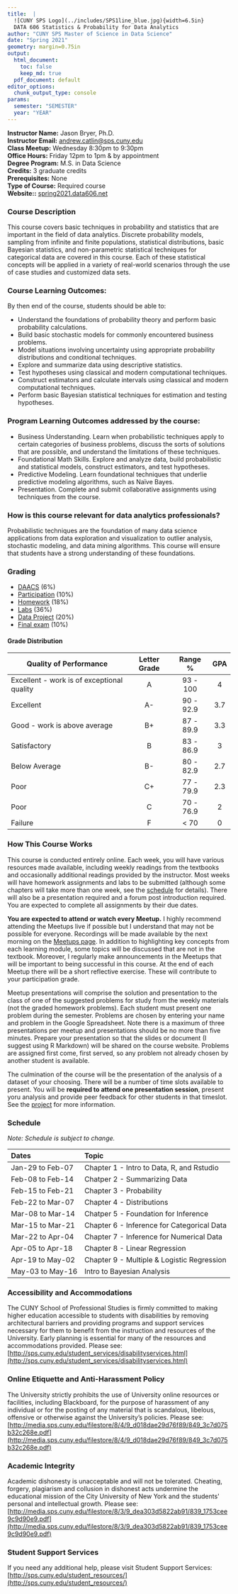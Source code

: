 ```yaml
---
title:  |
  ![CUNY SPS Logo](../includes/SPS1line_blue.jpg){width=6.5in}  
  DATA 606 Statistics & Probability for Data Analytics
author: "CUNY SPS Master of Science in Data Science"
date: "Spring 2021"
geometry: margin=0.75in
output:
  html_document:
    toc: false
    keep_md: true
  pdf_document: default
editor_options: 
  chunk_output_type: console
params:
  semester: "SEMESTER"
  year: "YEAR"
---
```




**Instructor Name:** Jason Bryer, Ph.D.  
**Instructor Email:** [andrew.catlin@sps.cuny.edu](mailto:andrew.catlin@sps.cuny.edu)  
**Class Meetup:** Wednesday 8:30pm to 9:30pm  
**Office Hours:** Friday 12pm to 1pm & by appointment  
**Degree Program:** M.S. in Data Science  
**Credits:** 3 graduate credits  
**Prerequisites:** None  
**Type of Course:** Required course  
**Website::** [spring2021.data606.net](https://spring2021.data606.net)


### Course Description

This course covers basic techniques in probability and statistics that are important in the field of data analytics. Discrete probability models, sampling from infinite and finite populations, statistical distributions, basic Bayesian statistics, and non-parametric statistical techniques for categorical data are covered in this course. Each of these statistical concepts will be applied in a variety of real-world scenarios through the use of case studies and customized data sets.


### Course Learning Outcomes:

By then end of the course, students should be able to:

* Understand the foundations of probability theory and perform basic probability calculations.
* Build basic stochastic models for commonly encountered business problems.
* Model situations involving uncertainty using appropriate probability distributions and conditional techniques.
* Explore and summarize data using descriptive statistics.
* Test hypotheses using classical and modern computational techniques.
* Construct estimators and calculate intervals using classical and modern computational techniques.
* Perform basic Bayesian statistical techniques for estimation and testing hypotheses.

### Program Learning Outcomes addressed by the course:

* Business Understanding.  Learn when probabilistic techniques apply to certain categories of business problems, discuss the sorts of solutions that are possible, and understand the limitations of these techniques.
* Foundational Math Skills. Explore and analyze data, build probabilistic and statistical models, construct estimators, and test hypotheses.
* Predictive Modeling.  Learn foundational techniques that underlie predictive modeling algorithms, such as Naïve Bayes.
* Presentation.  Complete and submit collaborative assignments using techniques from the course.

### How is this course relevant for data analytics professionals?

Probabilistic techniques are the foundation of many data science applications from data exploration and visualization to outlier analysis, stochastic modeling, and data mining algorithms. This course will ensure that students have a strong understanding of these foundations.

### Grading

* [DAACS](/assignments/daacs) (6%)
* [Participation](/assignments/participation) (10%)
* [Homework](/assignments/homework) (18%)
* [Labs](/assignments/labs) (36%)
* [Data Project](/assignments/project) (20%)
* [Final exam](assignments/final/) (10%)


#### Grade Distribution

Quality of Performance                     | Letter Grade | Range %   | GPA  |
-------------------------------------------|:------------:|:---------:|:----:|
Excellent - work is of exceptional quality |      A       | 93 - 100  |  4   |
Excellent                                  |      A-      | 90 - 92.9 | 3.7  |
Good - work is above average               |      B+      | 87 - 89.9 | 3.3  |
Satisfactory                               |      B       | 83 - 86.9 |  3   |
Below Average                              |      B-      | 80 - 82.9 | 2.7  |
Poor                                       |      C+      | 77 - 79.9 | 2.3  |
Poor                                       |      C       | 70 - 76.9 |  2   |
Failure                                    |      F       |   < 70    |  0   |

### How This Course Works

This course is conducted entirely online. Each week, you will have various resources made available, including weekly readings from the textbooks and occasionally additional readings provided by the instructor. Most weeks will have homework assignments and labs to be submitted (although some chapters will take more than one week, see the [schedule](/course-overview/schedule/) for details). There will also be a presentation required and a forum post introduction required. You are expected to complete all assignments by their due dates.

**You are expected to attend or watch every Meetup.** I highly recommend attending the Meetups live if possible but I understand that may not be possible for everyone. Recordings will be made available by the next morning on the [Meetups page](/course-overview/meetups/). In addition to highlighting key concepts from each learning module, some topics will be discussed that are not in the textbook. Moreover, I regularly make announcements in the Meetups that will be important to being successful in this course. At the end of each Meetup there will be a short reflective exercise. These will contribute to your participation grade.

Meetup presentations will comprise the solution and presentation to the class of one of the suggested problems for study from the weekly materials (not the graded homework problems). Each student must present one problem during the semester. Problems are chosen by entering your name and problem in the Google Spreadsheet. Note there is a maximum of three presentations per meetup and presentations should be no more than five minutes. Prepare your presentation so that the slides or document (I suggest using R Markdown) will be shared on the course website. Problems are assigned first come, first served, so any problem not already chosen by another student is available.

The culmination of the course will be the presentation of the analysis of a dataset of your choosing. There will be a number of time slots available to present. You will be **required to attend one presentation session**, present yoru analysis and provide peer feedback for other students in that timeslot. See the [project](/assignments/project/) for more information.

### Schedule

*Note: Schedule is subject to change.*

<table class="table table-striped table-hover" style="margin-left: auto; margin-right: auto;">
 <thead>
  <tr>
   <th style="text-align:left;"> Dates </th>
   <th style="text-align:left;"> Topic </th>
  </tr>
 </thead>
<tbody>
  <tr>
   <td style="text-align:left;"> Jan-29 to Feb-07 </td>
   <td style="text-align:left;"> Chapter 1 - Intro to Data, R, and Rstudio </td>
  </tr>
  <tr>
   <td style="text-align:left;"> Feb-08 to Feb-14 </td>
   <td style="text-align:left;"> Chatper 2 - Summarizing Data </td>
  </tr>
  <tr>
   <td style="text-align:left;"> Feb-15 to Feb-21 </td>
   <td style="text-align:left;"> Chapter 3 - Probability </td>
  </tr>
  <tr>
   <td style="text-align:left;"> Feb-22 to Mar-07 </td>
   <td style="text-align:left;"> Chapter 4 - Distributions </td>
  </tr>
  <tr>
   <td style="text-align:left;"> Mar-08 to Mar-14 </td>
   <td style="text-align:left;"> Chatper 5 - Foundation for Inference </td>
  </tr>
  <tr>
   <td style="text-align:left;"> Mar-15 to Mar-21 </td>
   <td style="text-align:left;"> Chapter 6 - Inference for Categorical Data </td>
  </tr>
  <tr>
   <td style="text-align:left;"> Mar-22 to Apr-04 </td>
   <td style="text-align:left;"> Chapter 7 - Inference for Numerical Data </td>
  </tr>
  <tr>
   <td style="text-align:left;"> Apr-05 to Apr-18 </td>
   <td style="text-align:left;"> Chapter 8 - Linear Regression </td>
  </tr>
  <tr>
   <td style="text-align:left;"> Apr-19 to May-02 </td>
   <td style="text-align:left;"> Chapter 9 - Multiple &amp; Logistic Regression </td>
  </tr>
  <tr>
   <td style="text-align:left;"> May-03 to May-16 </td>
   <td style="text-align:left;"> Intro to Bayesian Analysis </td>
  </tr>
</tbody>
</table>


### Accessibility and Accommodations

The CUNY School of Professional Studies is firmly committed to making higher education accessible to students with disabilities by removing architectural barriers and providing programs and support services necessary for them to benefit from the instruction and resources of the University. Early planning is essential for many of the resources and accommodations provided. Please see: [http://sps.cuny.edu/student_services/disabilityservices.html](http://sps.cuny.edu/student_services/disabilityservices.html)


### Online Etiquette and Anti-Harassment Policy

The University strictly prohibits the use of University online resources or facilities, including Blackboard, for the purpose of harassment of any individual or for the posting of any material that is scandalous, libelous, offensive or otherwise against the University’s policies.  Please see: [http://media.sps.cuny.edu/filestore/8/4/9_d018dae29d76f89/849_3c7d075b32c268e.pdf](http://media.sps.cuny.edu/filestore/8/4/9_d018dae29d76f89/849_3c7d075b32c268e.pdf)


### Academic Integrity

Academic dishonesty is unacceptable and will not be tolerated. Cheating, forgery, plagiarism and collusion in dishonest acts undermine the educational mission of the City University of New York and the students' personal and intellectual growth. Please see: [http://media.sps.cuny.edu/filestore/8/3/9_dea303d5822ab91/839_1753cee9c9d90e9.pdf](http://media.sps.cuny.edu/filestore/8/3/9_dea303d5822ab91/839_1753cee9c9d90e9.pdf)


### Student Support Services

If you need any additional help, please visit Student Support Services:
[http://sps.cuny.edu/student_resources/](http://sps.cuny.edu/student_resources/)

